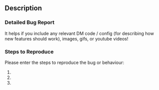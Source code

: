 ## Description

### Detailed Bug Report
It helps if you include any relevant DM code / config (for describing how new features should work), images, gifs, or youtube videos!

### Steps to Reproduce
Please enter the steps to reproduce the bug or behaviour:  

1.  
2.  
3.  

